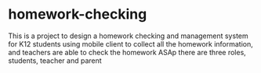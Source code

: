 # homework-checking
This is a project to design a homework checking and management system for K12 students
using mobile client to collect all the homework information, and teachers are able to check the homework ASAp
there are three roles, students, teacher and parent
